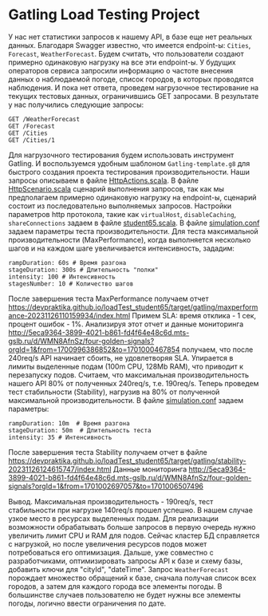 # Gatling Load Testing Project

У нас нет статистики запросов к нашему API, в базе еще нет реальных данных. Благодаря Swagger известно, что имеется endpoint-ы: `Cities`, `Forecast`, `WeatherForecast`.
Будем считать, что пользователи создают примерно одинаковую нагрузку на все эти endpoint-ы. У будущих операторов сервиса запросили информацию о частоте внесения данных о наблюдаемой погоде, список городов, в которых проводятся наблюдения. И пока нет ответа, проведем нагрузочное тестирование на текущих тестовых данных, ограничившись GET запросами.
В результате у нас получились следующие запросы:

    GET /WeatherForecast
    GET /Forecast
    GET /Cities
    GET /Cities/1

Для нагрузочного тестирования будем использовать инструмент Gatling. И воспользуемся удобным шаблоном `Gatling-template.g8` для быстрого создания проекта тестирования производительности.
Наши запросы описываем в файле [HttpActions.scala](https://github.com/DevPraktika/loadTest_student65/blob/main/src/test/scala/ru/sremts/load/student65/cases/HttpActions.scala). В файле [HttpScenario.scala](https://github.com/DevPraktika/loadTest_student65/blob/main/src/test/scala/ru/sremts/load/student65/scenarios/HttpScenario.scala) сценарий выполнения запросов, так как мы предполагаем примерно одинаковую нагрузку на endpoint-ы, сценарий состоит из последовательно выполняемых запросов.
Настройки параметров http протокола, такие как `virtualHost`, `disableCaching`, `shareConnections` задаем в файле [student65.scala](https://github.com/DevPraktika/loadTest_student65/blob/main/src/test/scala/ru/sremts/load/student65/student65.scala).
В файле [simulation.conf](https://github.com/DevPraktika/loadTest_student65/blob/main/src/test/resources/simulation.conf) задаем параметры теста производительности. Для теста максимальной производительности (MaxPerformance), когда выполняется несколько шагов и на каждом шаге увеличивается интенсивность, зададим:

    rampDuration: 60s # Время разгона
    stageDuration: 300s # Длительность "полки"
    intensity: 100 # Интенсивность
    stagesNumber: 10 # Количество шагов

После завершения теста MaxPerformance получаем отчет https://devpraktika.github.io/loadTest_student65/target/gatling/maxperformance-20231126110159934/index.html
Примем SLA: время отклика - 1 сек, процент ошибок  - 1%.
Анализируя этот отчет и данные мониторинга http://5eca9364-3899-4021-b861-fd4f64e48c6d.mts-gslb.ru/d/WMN8AfnSz/four-golden-signals?orgId=1&from=1700996386852&to=1701000467854 получаем, что после 240req/s API начинает сбоить, не удовлетворяя SLA. Упирается в лимиты выделенные подам (100m CPU, 128Mb RAM), что приводит к перезапуску подов.
Считаем, что максимальная производительность нашего API 80% от полученных 240req/s, т.е. 190req/s.
Теперь проведем тест стабильности (Stability), нагрузив на 80% от полученной максимальной производительности. В файле [simulation.conf](https://github.com/DevPraktika/loadTest_student65/blob/main/src/test/resources/simulation.conf) задаем параметры:

    rampDuration: 10m  # Время разгона
    stageDuration: 50m  # Длительность теста
    intensity: 35 # Интенсивность

После завершения теста Stability получаем отчет в файле https://devpraktika.github.io/loadTest_student65/target/gatling/stability-20231126124615747/index.html
Данные мониторинга http://5eca9364-3899-4021-b861-fd4f64e48c6d.mts-gslb.ru/d/WMN8AfnSz/four-golden-signals?orgId=1&from=1701002697057&to=1701006507496

Вывод. Максимальная производительность - 190req/s, тест стабильности при нагрузке 140req/s прошел успешно. В нашем случае узкое место в ресурсах выделенных подам. Для реализации возможности обрабатывать больше запросов в первую очередь нужно увеличить лимит CPU и RAM для подов. Сейчас кластер БД справляется с нагрузкой, но после увеличения ресурсов подов может потребоваться его оптимизация. Дальше, уже совместно с разработчиками, оптимизировать запросы API к базе и схему базы, добавить ключи для "cityId", "dateTime".  Запрос `WeatherForecast` порождает множество обращений к базе, сначала получая список всех городов, а затем для каждого города все элементы погоды. В большинстве случаев пользователю не будет нужны все элементы погоды, логично ввести ограничения по дате.

